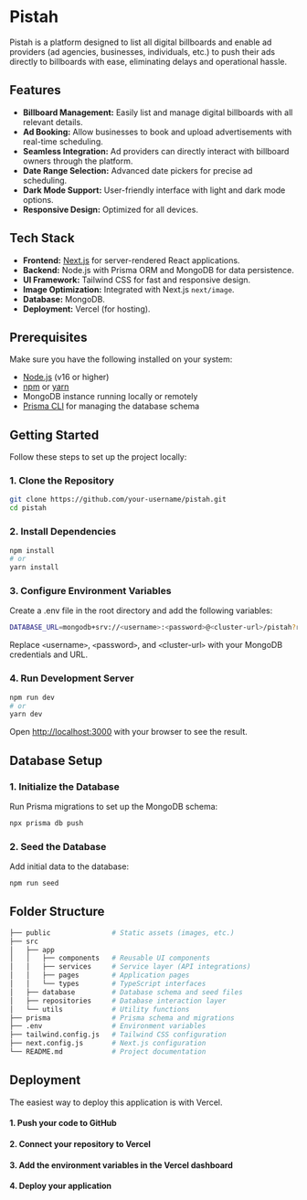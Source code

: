 # Pistah

Pistah is a platform designed to list all digital billboards and enable ad providers (ad agencies, businesses, individuals, etc.) to push their ads directly to billboards with ease, eliminating delays and operational hassle.

## Features

- **Billboard Management:** Easily list and manage digital billboards with all relevant details.
- **Ad Booking:** Allow businesses to book and upload advertisements with real-time scheduling.
- **Seamless Integration:** Ad providers can directly interact with billboard owners through the platform.
- **Date Range Selection:** Advanced date pickers for precise ad scheduling.
- **Dark Mode Support:** User-friendly interface with light and dark mode options.
- **Responsive Design:** Optimized for all devices.

## Tech Stack

- **Frontend:** [Next.js](https://nextjs.org) for server-rendered React applications.
- **Backend:** Node.js with Prisma ORM and MongoDB for data persistence.
- **UI Framework:** Tailwind CSS for fast and responsive design.
- **Image Optimization:** Integrated with Next.js `next/image`.
- **Database:** MongoDB.
- **Deployment:** Vercel (for hosting).

## Prerequisites

Make sure you have the following installed on your system:

- [Node.js](https://nodejs.org) (v16 or higher)
- [npm](https://www.npmjs.com) or [yarn](https://yarnpkg.com)
- MongoDB instance running locally or remotely
- [Prisma CLI](https://www.prisma.io/docs/getting-started/quickstart) for managing the database schema

## Getting Started

Follow these steps to set up the project locally:

### 1. Clone the Repository

```bash
git clone https://github.com/your-username/pistah.git
cd pistah
```

### 2. Install Dependencies

```bash
npm install
# or
yarn install
```

### 3. Configure Environment Variables

Create a .env file in the root directory and add the following variables:

```bash
DATABASE_URL=mongodb+srv://<username>:<password>@<cluster-url>/pistah?retryWrites=true&w=majority
```

Replace `<`username`>`, `<`password`>`, and `<`cluster-url`>` with your MongoDB credentials and URL.

### 4. Run Development Server

``` bash
npm run dev
# or
yarn dev
```

Open <http://localhost:3000> with your browser to see the result.

## Database Setup

### 1. Initialize the Database

Run Prisma migrations to set up the MongoDB schema:

```bash
npx prisma db push
```

### 2. Seed the Database

Add initial data to the database:

```bash
npm run seed
```

## Folder Structure

```bash
├── public               # Static assets (images, etc.)
├── src
│   ├── app
│   │   ├── components   # Reusable UI components
│   │   ├── services     # Service layer (API integrations)
│   │   ├── pages        # Application pages
│   │   └── types        # TypeScript interfaces
│   ├── database         # Database schema and seed files
│   ├── repositories     # Database interaction layer
│   └── utils            # Utility functions
├── prisma               # Prisma schema and migrations
├── .env                 # Environment variables
├── tailwind.config.js   # Tailwind CSS configuration
├── next.config.js       # Next.js configuration
└── README.md            # Project documentation
```

## Deployment

The easiest way to deploy this application is with Vercel.

#### 1. Push your code to GitHub

#### 2. Connect your repository to Vercel

#### 3. Add the environment variables in the Vercel dashboard

#### 4. Deploy your application
